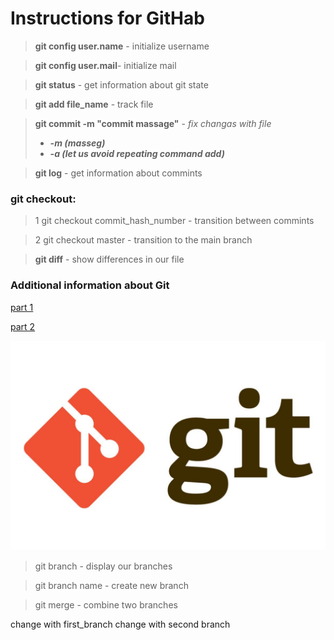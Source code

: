 # Instructions for GitHab

>**git config user.name** - initialize username

>**git config user.mail**- initialize mail

>**git status** - get information about git state

>**git add file_name** - track file

>**git commit -m "commit massage"** - *fix changas with file*
> - ***-m (masseg)***
> - ***-a (let us avoid repeating command add)***

> **git log** - get information about commints

### git checkout:

>1 git checkout commit_hash_number - transition between commints

>2 git checkout master - transition to the main branch

>**git diff** - show differences in our file

 ### Additional information about Git

[part 1](https://habr.com/ru/post/541258/)

[part 2](https://habr.com/ru/post/542616/)

![<logo git>](</logo.jpg>)

>git branch - display our branches

>git branch name - create new branch

>git merge - combine two branches

change with first_branch
change with second branch
